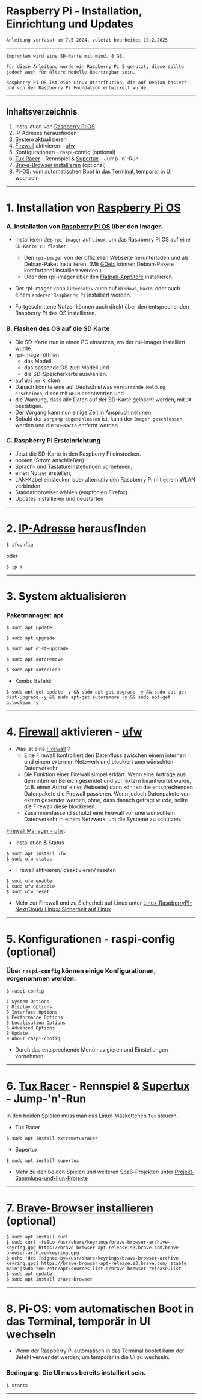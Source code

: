 # Raspberry Pi - Installation, Einrichtung und Updates


`Anleitung verfasst am 7.5.2024, zuletzt bearbeitet 19.2.2025`


----------------------------------------------------------------------------------------------------------------


`Empfohlen wird eine SD-Karte mit mind. 8 GB.`

`Für diese Anleitung wurde ein Raspberry Pi 5 genutzt, diese sollte jedoch auch für ältere Modelle übertragbar sein.`

`Raspberry Pi OS ist eine Linux Distribution, die auf Debian basiert und von der Raspberry Pi Foundation entwickelt wurde.`


----------------------------------------------------------------------------------------------------------------


## Inhaltsverzeichnis
1. Installation von [Raspberry Pi OS](https://www.raspberrypi.com/software/)
2. IP-Adresse herausfinden
3. System aktualisieren
4. [Firewall](https://de.wikipedia.org/wiki/Firewall) aktivieren - [ufw](https://wiki.ubuntuusers.de/ufw/)
5. Konfigurationen - raspi-config (optional)
6. [Tux Racer](https://tuxracer.sourceforge.net/) - Rennspiel & [Supertux](https://www.supertux.org/) - Jump-'n'-Run
7. [Brave-Browser installieren](https://brave.com/linux/) (optional)
8. Pi-OS: vom automatischen Boot in das Terminal, temporär in UI wechseln


----------------------------------------------------------------------------------------------------------------


# 1. Installation von [Raspberry Pi OS](https://www.raspberrypi.com/software/)

### A. Installation von [Raspberry Pi OS](https://www.raspberrypi.com/software/) über den Imager.
- Installieren des `rpi-imager` auf `Linux`, um das Raspberry Pi OS auf eine `SD-Karte zu flashen`:
    - Den `rpi-imager` von der offiziellen Webseite herunterladen und als Debian-Paket installieren. (Mit [GDebi](https://packages.debian.org/de/stable/gdebi) können Debian-Pakete komfortabel installiert werden.)
    - Oder den rpi-imager über den [Flatpak-AppStore](https://flathub.org/apps/org.raspberrypi.rpi-imager) installieren.

- Der rpi-imager kann `alternativ` auch auf `Windows`, `MacOS` oder auch einem `anderen Raspberry Pi` installiert werden.
- Fortgeschrittene Nutzer können auch direkt über den entsprechenden Raspberry Pi das OS installieren.


### B. Flashen des OS auf die SD Karte
- Die SD-Karte nun in einen PC einsetzen, wo der rpi-imager installiert wurde.
- rpi-imager öffnen
    - das Modell,
    - das passende OS zum Modell und
    - die SD-Speicherkarte auswählen.
- auf `Weiter` klicken
- Danach könnte eine auf Deutsch etwas `verwirrende Meldung erscheinen`, diese mit `NEIN` beantworten und
- die Warnung, dass alle Daten auf der SD-Karte gelöscht werden, mit `JA` bestätigen.
- Der Vorgang kann nun einige Zeit in Anspruch nehmen.
- Sobald der `Vorgang abgeschlossen` ist, kann der `Imager geschlossen` werden und die `SD-Karte` entfernt werden.


### C. Raspberry Pi Ersteinrichtung
- Jetzt die SD-Karte in den Raspberry Pi einstecken.
- booten (Strom anschließen)
- Sprach- und Tastatureinstellungen vornehmen,
- einen Nutzer erstellen,
- LAN-Kabel einstecken oder alternativ den Raspberry Pi mit einem WLAN verbinden
- Standardbrowser wählen (empfohlen Firefox)
- Updates installieren und neustarten


----------------------------------------------------------------------------------------------------------------


# 2. [IP-Adresse](https://de.wikipedia.org/wiki/IP-Adresse) herausfinden
```
$ ifconfig
```
oder
```
$ ip a
```


----------------------------------------------------------------------------------------------------------------


# 3. System aktualisieren

### Paketmanager: [apt](https://wiki.ubuntuusers.de/APT/)
```
$ sudo apt update
```
```
$ sudo apt upgrade
```
```
$ sudo apt dist-upgrade
```
```
$ sudo apt autoremove
```
```
$ sudo apt autoclean
```

- Kombo Befehl:
```
$ sudo apt-get update -y && sudo apt-get upgrade -y && sudo apt-get dist-upgrade -y && sudo apt-get autoremove -y && sudo apt-get autoclean -y
```


----------------------------------------------------------------------------------------------------------------


# 4. [Firewall](https://de.wikipedia.org/wiki/Firewall) aktivieren - [ufw](https://wiki.ubuntuusers.de/ufw/)

- Was ist eine [Firewall](https://de.wikipedia.org/wiki/Firewall) ?
    - Eine Firewall kontrolliert den Datenfluss zwischen einem internen und einem externen Netzwerk und blockiert unerwünschten Datenverkehr.
    - Die Funktion einer Firewall simpel erklärt: Wenn eine Anfrage aus dem internen Bereich gesendet und von extern beantwortet wurde, (z.B. einen Aufruf einer Webseite) dann können die entsprechenden Datenpakete die Firewall passieren. Wenn jedoch Datenpakete von extern gesendet werden, ohne, dass danach gefragt wurde, sollte die Firewall diese blockieren.
    - Zusammenfassend schützt eine Firewall vor unerwünschtem Datenverkehr in einem Netzwerk, um die Systeme zu schützen.


[Firewall Manager - ufw](https://wiki.ubuntuusers.de/ufw/):

- Installation & Status
```
$ sudo apt install ufw
$ sudo ufw status
```
- Firewall aktivieren/ deaktivieren/ reseten
```
$ sudo ufw enable
$ sudo ufw disable
$ sudo ufw reset
```

- Mehr zur Firewall und zu Sicherheit auf Linux unter [Linux-RaspberryPI-NextCloud/ Linux/ Sicherheit auf Linux](https://github.com/replay45/Linux-RaspberryPI-NextCloud/tree/main/linux/Sicherheit-auf-linux-%26-Verschl%C3%BCsselung)


----------------------------------------------------------------------------------------------------------------


# 5. Konfigurationen - raspi-config (optional)

### Über `raspi-config` können einige Konfigurationen, vorgenommen werden:
```
$ raspi-config
```
```
1 System Options
2 Display Options
3 Interface Options
4 Performance Options
5 Localisation Options
6 Advanced Options
8 Update
9 About raspi-config
```
- Durch das entsprechende Menü navigieren und Einstellungen vornehmen.
	
----------------------------------------------------------------------------------------------------------------


# 6. [Tux Racer](https://tuxracer.sourceforge.net/) - Rennspiel & [Supertux](https://www.supertux.org/) - Jump-'n'-Run

In den beiden Spielen muss man das Linux-Maskottchen `Tux` steuern.

- Tux Racer
```
$ sudo apt install extremetuxracer
```

- Supertux
```
$ sudo apt install supertux
```

- Mehr zu den beiden Spielen und weiteren Spaß-Projekten unter [Projekt-Sammlung-und-Fun-Projekte](https://github.com/replay45/Projekt-Sammlung-und-Fun-Projekte/tree/main/Spa%C3%9F-Projekte)

----------------------------------------------------------------------------------------------------------------


# 7. [Brave-Browser installieren](https://brave.com/linux/) (optional)
```
$ sudo apt install curl
$ sudo curl -fsSLo /usr/share/keyrings/brave-browser-archive-keyring.gpg https://brave-browser-apt-release.s3.brave.com/brave-browser-archive-keyring.gpg
$ echo "deb [signed-by=/usr/share/keyrings/brave-browser-archive-keyring.gpg] https://brave-browser-apt-release.s3.brave.com/ stable main"|sudo tee /etc/apt/sources.list.d/brave-browser-release.list
$ sudo apt update
$ sudo apt install brave-browser
```


----------------------------------------------------------------------------------------------------------------


# 8. Pi-OS: vom automatischen Boot in das Terminal, temporär in UI wechseln
- Wenn der Raspberry Pi automatisch in das Terminal bootet kann der Befehl verwendet werden, um temporär in die UI zu wechseln.

### Bedingung: Die UI muss bereits installiert sein.
```
$ startx
```

----------------------------------------------------------------------------------------------------------------
